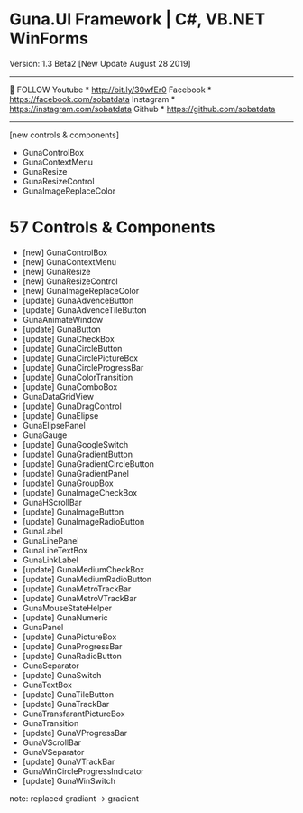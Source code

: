 # Guna.UI Framework | C#, VB.NET WinForms
Version: 1.3 Beta2 [New Update August 28 2019]

-----------------------------------------------------------------------------------------------------------

📱 FOLLOW
Youtube * http://bit.ly/30wfEr0
Facebook * https://facebook.com/sobatdata
Instagram * https://instagram.com/sobatdata
Github * https://github.com/sobatdata

-----------------------------------------------------------------------------------------------------------

[new controls & components] 
* GunaControlBox
* GunaContextMenu
* GunaResize
* GunaResizeControl
* GunaImageReplaceColor

# 57 Controls & Components
* [new] GunaControlBox
* [new] GunaContextMenu
* [new] GunaResize
* [new] GunaResizeControl
* [new] GunaImageReplaceColor
* [update] GunaAdvenceButton
* [update] GunaAdvenceTileButton
* GunaAnimateWindow
* [update] GunaButton
* [update] GunaCheckBox
* [update] GunaCircleButton
* [update] GunaCirclePictureBox
* [update] GunaCircleProgressBar
* [update] GunaColorTransition
* [update] GunaComboBox
* GunaDataGridView
* [update] GunaDragControl
* [update] GunaElipse
* GunaElipsePanel
* GunaGauge
* [update] GunaGoogleSwitch
* [update] GunaGradientButton
* [update] GunaGradientCircleButton
* [update] GunaGradientPanel
* [update] GunaGroupBox
* [update] GunaImageCheckBox
* GunaHScrollBar
* [update] GunaImageButton
* [update] GunaImageRadioButton
* GunaLabel
* GunaLinePanel
* GunaLineTextBox
* GunaLinkLabel
* [update] GunaMediumCheckBox
* [update] GunaMediumRadioButton
* [update] GunaMetroTrackBar
* [update] GunaMetroVTrackBar
* GunaMouseStateHelper
* [update] GunaNumeric
* GunaPanel
* [update] GunaPictureBox
* [update] GunaProgressBar
* [update] GunaRadioButton
* GunaSeparator
* [update] GunaSwitch
* GunaTextBox
* [update] GunaTileButton
* [update] GunaTrackBar
* GunaTransfarantPictureBox
* GunaTransition
* [update] GunaVProgressBar
* GunaVScrollBar
* GunaVSeparator
* [update] GunaVTrackBar
* GunaWinCircleProgressIndicator
* [update] GunaWinSwitch

note: replaced gradiant -> gradient
